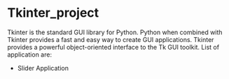 # Tkinter_project

Tkinter is the standard GUI library for Python. Python when combined with Tkinter provides a fast and easy way to create GUI applications. Tkinter provides a powerful object-oriented interface to the Tk GUI toolkit.
List of application are:
  - Slider Application
